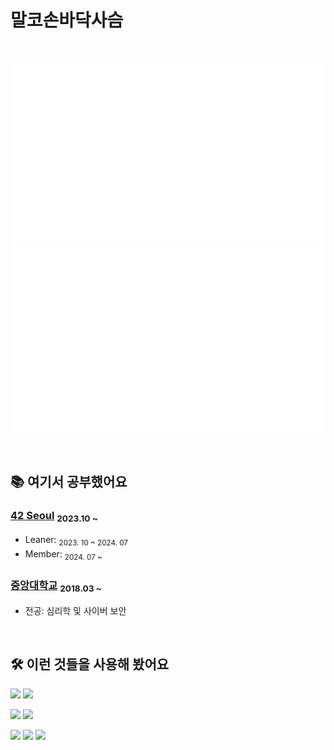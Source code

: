 # 말코손바닥사슴

<br/>

![](https://github.com/sayoonnn/github-stats-transparent/blob/output/generated/overview.svg)
![](https://github.com/sayoonnn/github-stats-transparent/blob/output/generated/languages.svg)

<br/>

## 📚 여기서 공부했어요

### [42 Seoul](https://42seoul.kr/) <sub> 2023.10 ~ </sub>

- Leaner: <sub>2023. 10 ~ 2024. 07<sub/>
- Member: <sub>2024. 07 ~ <sub/>

### [중앙대학교](https://www.cau.ac.kr/index.do) <sub> 2018.03 ~ </sub>
- 전공: 심리학 및 사이버 보안

<br/>

## 🛠️ 이런 것들을 사용해 봤어요

![](https://img.shields.io/badge/c-A8B9CC?style=for-the-badge&logo=c&logoColor=white)
![](https://img.shields.io/badge/cmake-064F8C?style=for-the-badge&logo=cmake&logoColor=white)
<br/>

![](https://img.shields.io/badge/docker-2496ED?style=for-the-badge&logo=docker&logoColor=white)
![](https://img.shields.io/badge/c++-00599C?style=for-the-badge&logo=cplusplus&logoColor=white)
<br/>

![](https://img.shields.io/badge/python-3776AB?style=for-the-badge&logo=python&logoColor=white)
![](https://img.shields.io/badge/django-092E20?style=for-the-badge&logo=django&logoColor=white)
![](https://img.shields.io/badge/socketio-red?style=for-the-badge&logo=socketdotio&logoColor=white)
